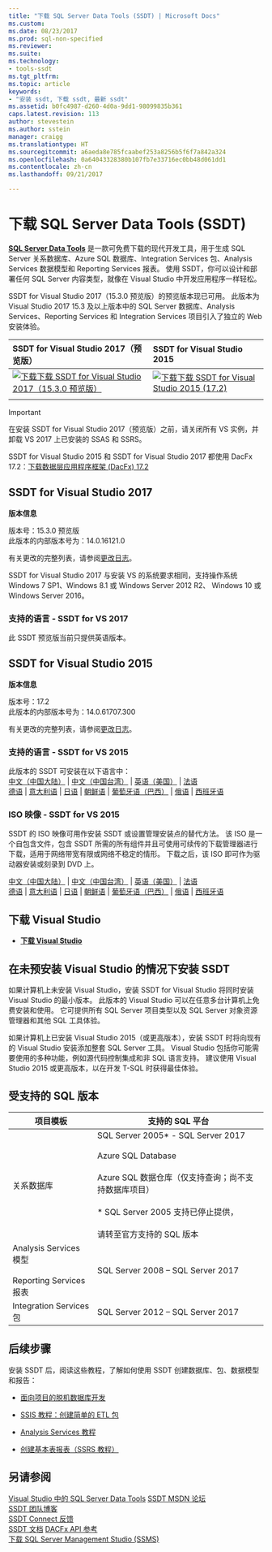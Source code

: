 ```yaml
---
title: "下载 SQL Server Data Tools (SSDT) | Microsoft Docs"
ms.custom: 
ms.date: 08/23/2017
ms.prod: sql-non-specified
ms.reviewer: 
ms.suite: 
ms.technology:
- tools-ssdt
ms.tgt_pltfrm: 
ms.topic: article
keywords:
- "安装 ssdt, 下载 ssdt, 最新 ssdt"
ms.assetid: b0fc4987-d260-4d0a-9dd1-98099835b361
caps.latest.revision: 113
author: stevestein
ms.author: sstein
manager: craigg
ms.translationtype: HT
ms.sourcegitcommit: a6aeda8e785fcaabef253a8256b5f6f7a842a324
ms.openlocfilehash: 0a64043328380b107fb7e33716ec0bb48d061dd1
ms.contentlocale: zh-cn
ms.lasthandoff: 09/21/2017

---
```

# <a name="download-sql-server-data-tools-ssdt"></a>下载 SQL Server Data Tools (SSDT)

**[SQL Server Data Tools](https://msdn.microsoft.com/library/hh272686(v=vs.103).aspx)** 是一款可免费下载的现代开发工具，用于生成 SQL Server 关系数据库、Azure SQL 数据库、Integration Services 包、Analysis Services 数据模型和 Reporting Services 报表。 使用 SSDT，你可以设计和部署任何 SQL Server 内容类型，就像在 Visual Studio 中开发应用程序一样轻松。 

SSDT for Visual Studio 2017（15.3.0 预览版）的预览版本现已可用。 此版本为 Visual Studio 2017 15.3 及以上版本中的 SQL Server 数据库、Analysis Services、Reporting Services 和 Integration Services 项目引入了独立的 Web 安装体验。

| SSDT for Visual Studio 2017（预览版） | SSDT for Visual Studio 2015 | 
|:--|:--|
|[![下载](../ssdt/media/download.png)下载 SSDT for Visual Studio 2017（15.3.0 预览版）](https://go.microsoft.com/fwlink/?linkid=853836) | [![下载](../ssdt/media/download.png)下载 SSDT for Visual Studio 2015 (17.2)](https://go.microsoft.com/fwlink/?linkid=852922)|
|||

> [!IMPORTANT]
> 在安装 SSDT for Visual Studio 2017（预览版）之前，请关闭所有 VS 实例，并卸载 VS 2017 上已安装的 SSAS 和 SSRS。
> 


SSDT for Visual Studio 2015 和 SSDT for Visual Studio 2017 都使用 DacFx 17.2：[下载数据层应用程序框架 (DacFx) 17.2](https://www.microsoft.com/download/details.aspx?id=55713)



## <a name="ssdt-for-visual-studio-2017"></a>SSDT for Visual Studio 2017
**版本信息**  
  
版本号：15.3.0 预览版  
此版本的内部版本号为：14.0.16121.0

有关更改的完整列表，请参阅[更改日志](changelog-for-sql-server-data-tools-ssdt.md)。

SSDT for Visual Studio 2017 与安装 VS 的系统要求相同，支持操作系统 Windows 7 SP1、Windows 8.1 或 Windows Server 2012 R2、 Windows 10 或 Windows Server 2016。  

### <a name="available-languages---ssdt-for-vs-2017"></a>支持的语言 - SSDT for VS 2017
  
 此 SSDT 预览版当前只提供英语版本。



## <a name="ssdt-for-visual-studio-2015"></a>SSDT for Visual Studio 2015
**版本信息**  
  
版本号：17.2  
此版本的内部版本号为：14.0.61707.300
  
有关更改的完整列表，请参阅[更改日志](changelog-for-sql-server-data-tools-ssdt.md)。

### <a name="available-languages---ssdt-for-vs-2015"></a>支持的语言 - SSDT for VS 2015
  
 此版本的 SSDT 可安装在以下语言中：  
[中文（中国大陆）]( https://go.microsoft.com/fwlink/?linkid=852922&clcid=0x804) | 
[中文（中国台湾）]( https://go.microsoft.com/fwlink/?linkid=852922&clcid=0x404) | 
[英语（美国）]( https://go.microsoft.com/fwlink/?linkid=852922&clcid=0x409) | 
[法语]( https://go.microsoft.com/fwlink/?linkid=852922&clcid=0x40c)  
[德语]( https://go.microsoft.com/fwlink/?linkid=852922&clcid=0x407) | 
[意大利语]( https://go.microsoft.com/fwlink/?linkid=852922&clcid=0x410) | 
[日语]( https://go.microsoft.com/fwlink/?linkid=852922&clcid=0x411) | 
[朝鲜语]( https://go.microsoft.com/fwlink/?linkid=852922&clcid=0x412) | 
[葡萄牙语（巴西）]( https://go.microsoft.com/fwlink/?linkid=852922&clcid=0x416) | 
[俄语]( https://go.microsoft.com/fwlink/?linkid=852922&clcid=0x419) | 
[西班牙语]( https://go.microsoft.com/fwlink/?linkid=852922&clcid=0x40a)  

### <a name="iso-images---ssdt-for-vs-2015"></a>ISO 映像 - SSDT for VS 2015

SSDT 的 ISO 映像可用作安装 SSDT 或设置管理安装点的替代方法。 该 ISO 是一个自包含文件，包含 SSDT 所需的所有组件并且可使用可续传的下载管理器进行下载，适用于网络带宽有限或网络不稳定的情形。 下载之后，该 ISO 即可作为驱动器安装或刻录到 DVD 上。

[中文（中国大陆）]( https://go.microsoft.com/fwlink/?linkid=852942&clcid=0x804) |
[中文（中国台湾）]( https://go.microsoft.com/fwlink/?linkid=852942&clcid=0x404) |
[英语（美国）]( https://go.microsoft.com/fwlink/?linkid=852942&clcid=0x409) |
[法语]( https://go.microsoft.com/fwlink/?linkid=852942&clcid=0x40c)  
[德语]( https://go.microsoft.com/fwlink/?linkid=852942&clcid=0x407) |
[意大利语]( https://go.microsoft.com/fwlink/?linkid=852942&clcid=0x410) |
[日语]( https://go.microsoft.com/fwlink/?linkid=852942&clcid=0x411) |
[朝鲜语]( https://go.microsoft.com/fwlink/?linkid=852942&clcid=0x412) |
[葡萄牙语（巴西）]( https://go.microsoft.com/fwlink/?linkid=852942&clcid=0x416) |
[俄语]( https://go.microsoft.com/fwlink/?linkid=852942&clcid=0x419) |
[西班牙语]( https://go.microsoft.com/fwlink/?linkid=852942&clcid=0x40a)


## <a name="download-visual-studio"></a>下载 Visual Studio

* [**下载 Visual Studio**](https://www.visualstudio.com/downloads)

## <a name="installing-ssdt-without-visual-studio-pre-installed"></a>在未预安装 Visual Studio 的情况下安装 SSDT

如果计算机上未安装 Visual Studio，安装 SSDT for Visual Studio 将同时安装 Visual Studio 的最小版本。 此版本的 Visual Studio 可以在任意多台计算机上免费安装和使用。 它可提供所有 SQL Server 项目类型以及 SQL Server 对象资源管理器和其他 SQL 工具体验。

如果计算机上已安装 Visual Studio 2015（或更高版本），安装 SSDT 时将向现有的 Visual Studio 安装添加整套 SQL Server 工具。 Visual Studio 包括你可能需要使用的多种功能，例如源代码控制集成和非 SQL 语言支持。 建议使用 Visual Studio 2015 或更高版本，以在开发 T-SQL 时获得最佳体验。


## <a name="supported-sql-versions"></a>受支持的 SQL 版本
  
|项目模板|支持的 SQL 平台|  
|-------------------|--------------------|  
关系数据库|  SQL Server 2005* - SQL Server 2017 <br /><br />Azure SQL Database<br /><br />Azure SQL 数据仓库（仅支持查询；尚不支持数据库项目）<br /><br />  * SQL Server 2005 支持已停止提供，<br /><br /> 请转至官方支持的 SQL 版本|
  |Analysis Services 模型<br /><br />Reporting Services 报表 | SQL Server 2008 – SQL Server 2017|
  |Integration Services 包| SQL Server 2012 – SQL Server 2017    |
  
## <a name="next-steps"></a>后续步骤  
安装 SSDT 后，阅读这些教程，了解如何使用 SSDT 创建数据库、包、数据模型和报告：  
  
-   [面向项目的脱机数据库开发](https://msdn.microsoft.com/library/hh272702(v=vs.103).aspx)  
  
-   [SSIS 教程：创建简单的 ETL 包](/sql-docs/docs/integration-services/ssis-how-to-create-an-etl-package)  
  
-   [Analysis Services 教程](/sql-docs/docs/analysis-services/analysis-services-tutorials-ssas)  
  
-   [创建基本表报表（SSRS 教程）](/sql-docs/docs/reporting-services/create-a-basic-table-report-ssrs-tutorial)  
  



## <a name="see-also"></a>另请参阅  
[Visual Studio 中的 SQL Server Data Tools](https://msdn.microsoft.com/library/hh272686(v=vs.103).aspx)  
[SSDT MSDN 论坛](https://social.msdn.microsoft.com/Forums/sqlserver/home?forum=ssdt)  
[SSDT 团队博客](http://blogs.msdn.com/b/ssdt/)  
[SSDT Connect 反馈](https://connect.microsoft.com/SQLServer/Feedback)  
[SSDT 文档](https://msdn.microsoft.com/library/hh272686(v=vs.103).aspx)  
[DACFx API 参考](https://msdn.microsoft.com/library/dn645454.aspx)  
[下载 SQL Server Management Studio (SSMS)](../ssms/download-sql-server-management-studio-ssms.md)  

